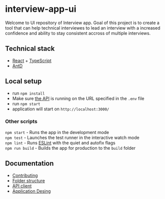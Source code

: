 # interview-app-ui

Welcome to UI repository of Interview app. Goal of this project is to create a tool that can help technical interviewes to lead an interview with a increased confidence and ability to stay consistent accross of multiple interviews.

## Technical stack
- [React](https://reactjs.org/) + [TypeScript](https://www.typescriptlang.org/)
- [AntD](https://ant.design/)

## Local setup

- run `npm install`
- Make sure [the API](https://github.com/3PillarGlobal-Czechia/interview-app-api) is running on the URL specified in the `.env` file
- run `npm start`
- application will start on `http://localhost:3000/`

### Other scripts

`npm start` - Runs the app in the development mode \
`npm test` - Launches the test runner in the interactive watch mode \
`npm lint` - Runs [ESLint](https://eslint.org/) with the quiet and autofix flags \
`npm run build` - Builds the app for production to the `build` folder

## Documentation

- [Contributing](CONTRIBUTING.md)
- [Folder structure](docs/FOLDER_STRUCTURE.md)
- [API client](docs/API_CLIENT.md)
- [Application Desing](docs/DESIGN.md)